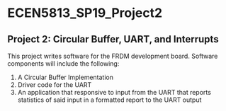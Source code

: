 # ECEN5813_SP19_Project2
## Project 2: Circular Buffer, UART, and Interrupts
This project writes software for the FRDM development board. Software components
will include the following:
1. A Circular Buffer Implementation
2. Driver code for the UART
3. An application that responsive to input from the UART that reports statistics of said input in a formatted report to the UART output

